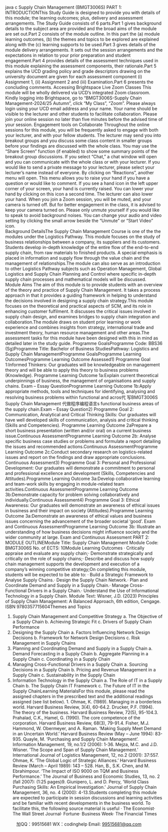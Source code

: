 java c   Supply Chain Management (BMGT3006S)
PART 1:    INTRODUCTIONThis Study Guide is designed to provide you with details of this module; the learning outcomes; plus, delivery and assessment arrangements. The Study Guide consists of 6 parts.Part 1   gives background details to the subject area are provided and the broad aims of the module are set out.Part 2   consists of the module outline. In this part the (a) module learning outcomes, (b) the themes and topics to be explored are explained along with the (c) learning supports to be used.Part 3   gives details of the module delivery arrangements. It sets out the session arrangements and the expectations in relation to your prior preparation and student engagement.Part 4   provides details of the assessment techniques used in this module explaining the assessment components, their rationale.Part 5   explains the UCD grading policy and grade descriptors drawing on the university document are given for each assessment component (i) Assignment 1, (ii) Assignment 2 and (iii) Examination.Part 6   presents the concluding comments.      Accessing   Brightspace Live Zoom Classes   This module will be wholly delivered via UCD’s   integrated Zoom classroom.      
Kindly logging into Brightspace, go to “BMGT3006S-Supply Chain Management-2024/25 Autumn”, click “My Class”, “Zoom”.
   Please always login using your UCD email address and your name. Your name should be visible to the lecturer and other students to facilitate collaboration.      Please join your online session no later than five minutes before the advised time of your session.      Engagement tools on Collaborate      Throughout the online sessions for this module,   you   will be frequently asked to engage with both   your   lecturer, and with   your fellow students.   The lecturer may send you into breakout groups and you discuss some class content in smaller groups before your findings are discussed with the whole class. You may use the “Share Screen” function (if enabled) to show some summary points of the breakout group discussions.      If you select “Chat,” a chat window will   open   and you can communicate with the whole class or with your lecturer. If you would like to send a private message to your lecturer, please select your lecturer’s name instead of everyone.         By clicking on “Reactions”, another menu will open. This menu allows you to raise your hand if you have a question or would like to comment. If you see a hand icon in the left upper corner of your screen, your hand is currently raised. You can lower your hand by clicking on this icon a second time. The lecturer can also lower your hand.         When you join a Zoom session, you will be muted, and your camera is turned off. But for better engagement in the class, it is advised to keep your camera turned on. Please only unmute yourself if you would like to speak to avoid background noises. You can change your audio and video setting by clicking the small arrow beside the “Unmute” or “Start Video” icon.      
Background DetailsThe Supply Chain Management Course is one of the the modules under the Logistics Pathway. This module focuses on the study of business relationships between a company, its suppliers and its customers. Students develop in-depth knowledge of the entire flow of the end-to-end supply chain, from raw materials to finished products. A special emphasis is placed in information and supply flow through the value chain and the management of relationships.The module can also serve as an introduction to other Logistics Pathway subjects such as Operation Management, Global Logistics and Supply Chain Planning and Control where specific in-depth supply chain processes and mathematical models will be discussed.
Module Aims The aim of this module is to provide students with an overview of the theory and practice of Supply Chain Management. It takes a process approach in that it provides a guiding framework in helping to understand the decisions involved in designing a supply chain strategy.This module focuses on the theoretical and practical aspects of SCM, and its role in enhancing customer fulfilment. It discusses the critical issues involved in supply chain design, and examines bridges to supply chain integration and collaboration.The module draws on student prior learning or work experience and combines insights from strategy, international trade and investment theory, human resource management and other areas.The assessment tasks for this module have been designed with this in mind as detailed later in the study guide.
Programme GoalsProgramme Code: BBS36 (Sg)Programme Title: Bachelor of Business StudiesPathway: Logistics and Supply Chain ManagementProgramme GoalsProgramme Learning OutcomesProgramme Learning Outcome Assessed1)         Programme Goal 1:Informed Thinkers: Our graduates will be knowledgeable on management theory and will be able to apply this theory to business problems (Knowledge).    Programme Learning Outcome 1a:Explain current theoretical underpinnings of business, the management of organisations and supply chains. Exam – Essay QuestionProgramme Learning Outcome 1b:Apply appropriate methods, tools and techniques for identifying, analysing and resolving business problems within functional and acros代 写BMGT3006S Supply Chain Management
代做程序编程语言s functional business areas of the supply chain.Exam – Essay Question2)         Programme Goal 2: Communication, Analytical and Critical Thinking Skills: Our graduates will have well developed skills of communication, analysis and critical thinking (Skills and Competencies).   Programme Learning Outcome 2aPrepare a short business presentation (written and/or oral) on a current business issue.Continuous AssessmentProgramme Learning Outcome 2b: Analyse specific business case studies or problems and formulate a report detailing the issues and recommended actions.Continuous AssessmentProgramme Learning Outcome 2c:Conduct secondary research on logistics-related issues and report on the findings and draw appropriate conclusions.    Continuous Assessment3)
Programme Goal 3:
Personal and Professional Development: Our graduates will demonstrate a commitment to personal and professional excellence and development (Skills, Competencies and Attitudes).Programme Learning Outcome 3a:Develop collaborative learning and team-work skills by engaging in module-related team activities.Continuous AssessmentProgramme Learning Outcome 3b:Demonstrate capacity for problem solving collaboratively and individually.Continuous Assessment4)         Programme Goal 3: 
Ethical Awareness:    Our graduates will demonstrate an awareness of ethical issues in business and their impact on society (Attitudes).Programme Learning Outcome 3a:Demonstrate an awareness of ethical values and business issues concerning the advancement of the broader societal ‘good’.
Exam and Continuous AssessmentProgramme Learning Outcome 3b: Illustrate an understanding of how business decisions might influence society and the wider community at large.
Exam and Continuous Assessment
PART 2:    MODULE OUTLINEModule Title:   	Supply Chain Management	      Module Code:   BMGT3006S	      	      No. of ECTS:   10Module Learning Outcomes ·   Critically appraise and evaluate any supply chain;·   Demonstrate strategically and critically on the role of supply chains;·   Describe and discuss how supply chain management supports the development and execution of a company’s winning competitive strategy;On completing this module, students will be expected to be able to:   ·   Build a Strategic Framework to Analyse Supply Chains.·   Design the Supply Chain Network.·   Plan and Coordinate Demand and Supply in a Supply Chain.·   Manage Cross-Functional Drivers in a Supply Chain.·   Understand the Use of Informational Technology in a Supply Chain.
Module Text:  Wisner, J.D. (2023) Principles of Supply Chain Management: A Balanced Approach, 6th edition, Cengage. ISBN 9780357715604Themes and Topics
1.   Supply Chain Management and Competitive Strategy
a.   The Objective of a Supply Chain
b.   Achieving Strategic Fit
c.   Drivers of Supply Chain Performance
2.   Designing the Supply Chain
a.   Factors Influencing Network Design Decisions
b.   Framework for Network Design Decisions
c.   Risk Management in Supply Chains
3.   Planning and Coordinating Demand and Supply in a Supply Chain
a.   Demand Forecasting in a Supply Chain
b.   Aggregate Planning in a Supply Chain
c.   Coordinating in a Supply Chain
4.   Managing Cross-Functional Drivers in a Supply Chain
a.   Sourcing Decisions in a Supply Chain
b.   Pricing and Revenue Management in a Supply Chain
c.   Sustainability in the Supply Chain
5.   Information Technology in the Supply Chain
a.   The Role of IT in a Supply Chain
b.   The Supply Chain IT Framework
c.   The Future of IT in the Supply ChainLearning MaterialsFor this module, please read the assigned chapters in the prescribed text and the additional readings assigned (see list below). 1.   Ohmae, K. (1989). Managing in a borderless world. Harvard Business Review,   3(4), 60-64.2.   Drucker, P.F. (1994). The theory of the business. Harvard Business Review,   72(5), 95-104.3.   Prahalad, C.K.,  Hamel, G. (1990). The core competence of the corporation. Harvard Business Review,   68(3), 79-91.4.   Fisher, M.J. Hammond, W. Obermeyer, and A. Raman. ‘Making Supply Meet Demand in an Uncertain World.’ Harvard Business Review   (May – June 1994): 83-935.   Quayle, M. ‘Purchasing and Supply Chain Management’. Information Management, 19, no.1/2 (2006): 1-36.   Mejza, M.C. and J.D. Wisner. ’The Scope and Span of Supply Chain Management.’ International Journal of Logistics Management, 12, no.2 (2001): 37:557.   Ohmae, K. ‘The Global Logic of Strategic Alliances.’ Harvard Business Review   (March – April 1989): 143 – 528.   Han, B., S.K. Chen, and M. Ebrahimpour. ‘The Impact of ISO 9000 on TQM and Business Performance.’ The Journal of Business and Economic Studies, 13, no. 2 (fall 2007): (1:25 pages)9.   Giunipero, L. and D. Percy, ‘World Class Purchasing Skills: An Empirical Investigation.’ Journal of Supply Chain Management, 36, no. 4 (2000): 4-13.Students completing this module are expected to participate in session discussions and learning activities and be familiar with recent developments in the business world. To facilitate this, the following source material is useful ·   The Economist·   The Wall Street Journal·   Fortune·   Business Week·   The Financial Times



         
加QQ：99515681  WX：codinghelp  Email: 99515681@qq.com
